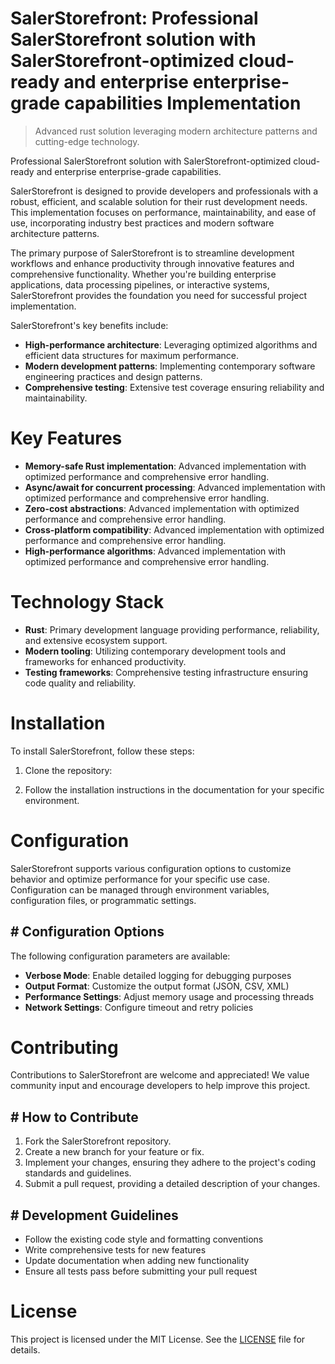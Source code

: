<!-- fallback_SalerStorefront_20251001215744_50077 -->

# SalerStorefront: Professional SalerStorefront solution with SalerStorefront-optimized cloud-ready and enterprise enterprise-grade capabilities Implementation
> Advanced rust solution leveraging modern architecture patterns and cutting-edge technology.

Professional SalerStorefront solution with SalerStorefront-optimized cloud-ready and enterprise enterprise-grade capabilities.

SalerStorefront is designed to provide developers and professionals with a robust, efficient, and scalable solution for their rust development needs. This implementation focuses on performance, maintainability, and ease of use, incorporating industry best practices and modern software architecture patterns.

The primary purpose of SalerStorefront is to streamline development workflows and enhance productivity through innovative features and comprehensive functionality. Whether you're building enterprise applications, data processing pipelines, or interactive systems, SalerStorefront provides the foundation you need for successful project implementation.

SalerStorefront's key benefits include:

* **High-performance architecture**: Leveraging optimized algorithms and efficient data structures for maximum performance.
* **Modern development patterns**: Implementing contemporary software engineering practices and design patterns.
* **Comprehensive testing**: Extensive test coverage ensuring reliability and maintainability.

# Key Features

* **Memory-safe Rust implementation**: Advanced implementation with optimized performance and comprehensive error handling.
* **Async/await for concurrent processing**: Advanced implementation with optimized performance and comprehensive error handling.
* **Zero-cost abstractions**: Advanced implementation with optimized performance and comprehensive error handling.
* **Cross-platform compatibility**: Advanced implementation with optimized performance and comprehensive error handling.
* **High-performance algorithms**: Advanced implementation with optimized performance and comprehensive error handling.

# Technology Stack

* **Rust**: Primary development language providing performance, reliability, and extensive ecosystem support.
* **Modern tooling**: Utilizing contemporary development tools and frameworks for enhanced productivity.
* **Testing frameworks**: Comprehensive testing infrastructure ensuring code quality and reliability.

# Installation

To install SalerStorefront, follow these steps:

1. Clone the repository:


2. Follow the installation instructions in the documentation for your specific environment.

# Configuration

SalerStorefront supports various configuration options to customize behavior and optimize performance for your specific use case. Configuration can be managed through environment variables, configuration files, or programmatic settings.

## # Configuration Options

The following configuration parameters are available:

* **Verbose Mode**: Enable detailed logging for debugging purposes
* **Output Format**: Customize the output format (JSON, CSV, XML)
* **Performance Settings**: Adjust memory usage and processing threads
* **Network Settings**: Configure timeout and retry policies

# Contributing

Contributions to SalerStorefront are welcome and appreciated! We value community input and encourage developers to help improve this project.

## # How to Contribute

1. Fork the SalerStorefront repository.
2. Create a new branch for your feature or fix.
3. Implement your changes, ensuring they adhere to the project's coding standards and guidelines.
4. Submit a pull request, providing a detailed description of your changes.

## # Development Guidelines

* Follow the existing code style and formatting conventions
* Write comprehensive tests for new features
* Update documentation when adding new functionality
* Ensure all tests pass before submitting your pull request

# License

This project is licensed under the MIT License. See the [LICENSE](https://github.com/Willysc10/SalerStorefront/blob/main/LICENSE) file for details.
